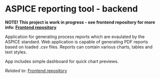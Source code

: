 # ASPICE reporting tool - backend

**NOTE! This project is work in progress - see frontend repository for more info: [Frontend repository](https://github.com/Jemelkat/aspice-reporting-react)**

Application for generating process reports which are evaulated by the ASPICE standard. Web application is capable of generating PDF reports based on loaded .csv files. Reports can contain various charts, tables and text styles.

App includes simple dashboard for quick chart previews.

_Related to:_
[Frontend repository](https://github.com/Jemelkat/aspice-reporting-react)
